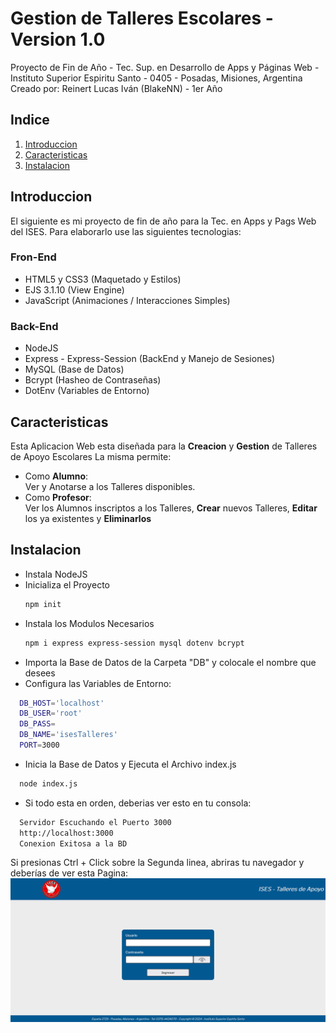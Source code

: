 # Gestion de Talleres Escolares - Version 1.0
Proyecto de Fin de Año - Tec. Sup. en Desarrollo de Apps y Páginas Web - Instituto Superior Espiritu Santo - 0405 - Posadas, Misiones, Argentina
Creado por: Reinert Lucas Iván (BlakeNN) - 1er Año

## Indice
1. [Introduccion](#Introduccion)
2. [Caracteristicas](#Caracteristicas)
3. [Instalacion](#Instalacion)


## Introduccion
El siguiente es mi proyecto de fin de año para la Tec. en Apps y Pags Web del ISES.
Para elaborarlo use las siguientes tecnologias:
### Fron-End
- HTML5 y CSS3 (Maquetado y Estilos)
- EJS 3.1.10 (View Engine)
- JavaScript (Animaciones / Interacciones Simples)
### Back-End
- NodeJS
- Express - Express-Session (BackEnd y Manejo de Sesiones)
- MySQL (Base de Datos)
- Bcrypt (Hasheo de Contraseñas)
- DotEnv (Variables de Entorno)

## Caracteristicas
Esta Aplicacion Web esta diseñada para la **Creacion** y **Gestion** de Talleres de Apoyo Escolares
La misma permite:  
- Como **Alumno**:  
Ver y Anotarse a los Talleres disponibles.
- Como **Profesor**:  
Ver los Alumnos inscriptos a los Talleres, **Crear** nuevos Talleres, **Editar** los ya existentes y **Eliminarlos**

## Instalacion
- Instala NodeJS
- Inicializa el Proyecto  
  ```bash
  npm init
- Instala los Modulos Necesarios  
  ```bash
  npm i express express-session mysql dotenv bcrypt
- Importa la Base de Datos de la Carpeta "DB" y colocale el nombre que desees
- Configura las Variables de Entorno:  
```bash
  DB_HOST='localhost'
  DB_USER='root'
  DB_PASS=
  DB_NAME='isesTalleres'
  PORT=3000
```
- Inicia la Base de Datos y Ejecuta el Archivo index.js  
```bash
  node index.js
```
- Si todo esta en orden, deberias ver esto en tu consola:
```bash
  Servidor Escuchando el Puerto 3000
  http://localhost:3000
  Conexion Exitosa a la BD
```
Si presionas Ctrl + Click sobre la Segunda linea, abriras tu navegador y deberías de ver esta Pagina:  
![Login-Img](https://github.com/BlakeNN/Gestion-de-Talleres-Escolares/blob/c6241525745d4c061412f20e9bc8912e11d0f4b6/login.png)
